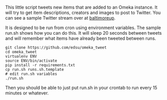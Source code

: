 This little script tweets new items that are added to an Omeka instance. It will try to get item descriptions, creators and images to post to Twitter. You can see a sample Twitter stream over at [baltimoreup](https://twitter.com/baltimoreup).

It is designed to be run from cron using environment variables. The sample
run.sh shows how you can do this. It will sleep 20 seconds between tweets
and will remember what items have already been tweeted between runs.

    git clone https://github.com/edsu/omeka_tweet
    cd omeka_tweet
    virtualenv ENV
    source ENV/bin/activate
    pip install -r requirements.txt
    cp run.sh runs.sh.template
    # edit run.sh variables
    ./run.sh

Then you should be able to just put run.sh in your crontab to run 
every 15 minutes or whatever.
